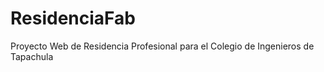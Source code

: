 # ResidenciaFab
Proyecto  Web de Residencia Profesional para el Colegio de  Ingenieros de Tapachula
